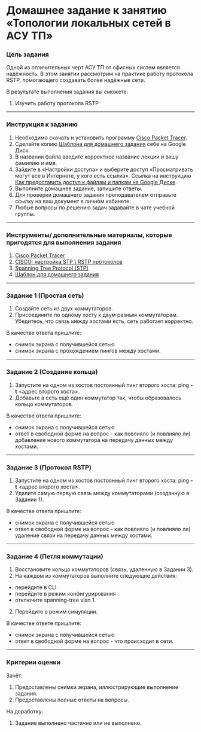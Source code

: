 # Домашнее задание к занятию «Топологии локальных сетей в АСУ ТП»

### Цель задания

Одной из отличительных черт АСУ ТП от офисных систем является надёжность. В этом занятии рассмотрим на практике работу протокола RSTP, помогающего создавать более надёжные сети.

В результате выполнения задания вы сможете:

1. Изучить работу протокола RSTP

------

### Инструкция к заданию

1. Необходимо скачать и установить программу [Cisco Packet Tracer](https://www.netacad.com/ru/courses/packet-tracer).
2. Сделайте копию [Шаблона для домашнего задания](https://docs.google.com/document/d/1snKhdgAMQLIUTCJkggDbnkV0ctgcgYK6F2z2r_VGTPo/edit?usp=sharing) себе на Google Диск.
3. В названии файла введите корректное название лекции и вашу фамилию и имя.
4. Зайдите в «Настройки доступа» и выберите доступ «Просматривать могут все в Интернете, у кого есть ссылка».
 Ссылка на инструкцию [Как предоставить доступ к файлам и папкам на Google Диске](https://support.google.com/docs/answer/2494822?hl=ru&co=GENIE.Platform%3DDesktop).
6. Выполните домашнее задание, запишите ответы.
7. Для проверки домашнего задания преподавателем отправьте ссылку на ваш документ в личном кабинете.
8. Любые вопросы по решению задач задавайте в чате учебной группы.

------

### Инструменты/ дополнительные материалы, которые пригодятся для выполнения задания

1. [Cisco Packet Tracer](https://www.netacad.com/ru/courses/packet-tracer)
2. [CISCO: настройка STP \ RSTP протоколов](http://snakeproject.ru/rubric/article.php?art=cisco_stp_rstp)
3. [Spanning Tree Protocol (STP)](https://ciscolearning.ru/cisco-switch/stp/)
4. [Шаблон для домашнего задания](https://docs.google.com/document/d/1snKhdgAMQLIUTCJkggDbnkV0ctgcgYK6F2z2r_VGTPo/edit?usp=sharing)

------

### Задание 1 (Простая сеть)

1. Создайте сеть из двух коммутаторов.
2. Присоедините по одному хосту к двум разным коммутаторам. Убедитесь, что связь между хостами есть, сеть работает корректно.


В качестве ответа пришлите:

- снимок экрана с получившейся сетью
- снимок экрана с прохождением пингов между хостами.

------



### Задание 2 (Создание кольца)

1. Запустите на одном из хостов постоянный пинг второго хоста: ping **-t** <адрес второго хоста>.
2. Добавьте в сеть ещё один коммутатор так, чтобы образовалось кольцо коммутаторов.


В качестве ответа пришлите:

- снимок экрана с получившейся сетью
- ответ в свободной форме на вопрос - как повлияло (и повлияло ли) добавление нового коммутатора на передачу данных между хостами.

------



### Задание 3 (Протокол RSTP)

1. Запустите на одном из хостов постоянный пинг второго хоста: ping **-t** <адрес второго хоста>.
2. Удалите самую первую связь между коммутаторами (созданную в Задании 1).


В качестве ответа пришлите:

- снимок экрана с получившейся сетью
- ответ в свободной форме на вопрос - как повлияло (и повлияло ли) удаление связи на передачу данных между хостами.

------



### Задание 4 (Петля коммутации)

1. Восстановите кольцо коммутаторов (связь, удаленную в Задании 3).
2. На каждом из коммутаторов выполните следующие действия:

- перейдите в CLI
- перейдите в режим конфигурирования
- отключите spanning-tree vlan 1.

2. Перейдите в режим симуляции.



В качестве ответе пришлите:

- снимок экрана с получившейся сетью
- ответ в свободной форме на вопрос - что происходит в сети.

------

### Критерии оценки

Зачёт:

1. Предоставлены снимки экрана, иллюстрирующие выполнение задания.
2. Предоставлены полные ответы на вопросы.

На доработку:

1. Задание выполнено частично или не выполнено.
